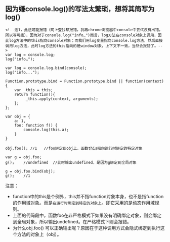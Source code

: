## 因为嫌console.log()的写法太繁琐，想将其简写为log()
```
<!--法1，此法可能报错（网上查找都报错，我再chrome浏览器中console中尝试没有出错，所以写可能），因为对于console.log("info…")而言，log方法在console对象上调用，因此log方法中的this指向console对象；而我们用log变量指向console.log方法，然后直接调用log方法，此时log方法的this指向的是window对象，上下文不一致，当然会报错了。-->
var log = console.log;
log("info…");

var log = console.log.bind(console);
log("info...");

Function.prototype.bind = Function.prototype.bind || function(context){
    var _this = this; 
    return function(){
         _this.apply(context, arguments);
    };
};
```

```
var obj = {
    a: 1,
    foo: function f() {
        console.log(this.a);        
    }
}

obj.foo(); //1   //foo绑定到obj上，函数this指向运行时绑定的特定对象

var g = obj.foo;
g();    //undefined  //此时输出undefined，是因为g绑定到全局对象

g = obj.foo.bind(obj);
g();    //1
```
注意：
- function中的this是个例外，this并不指function对象本身，也不是指function的作用域对象。而是`在运行时绑定到特定的对象上`。即它采用的是动态作用域规则。
- 上面的代码段中，函数foo在非严格模式下如果没有明确绑定对象，则会绑定到全局对象，所以输出undefined。在严格模式下则会报错。
- 为什么obj.foo() 可以正确输出呢？原因在于这种调用方式会隐式绑定到执行这个方法的对象上（obj）。